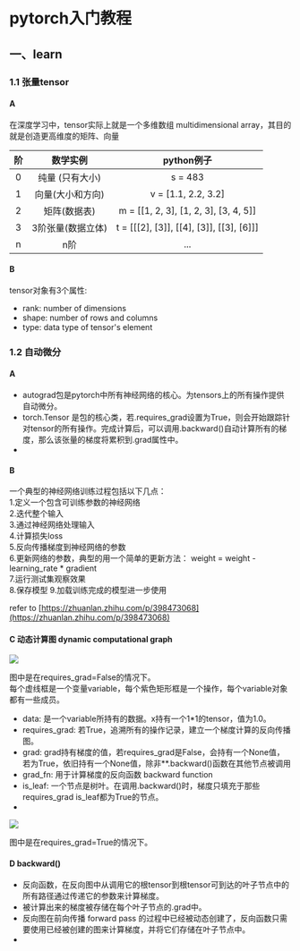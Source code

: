 # pytorch入门教程

## 一、learn

### 1.1 张量tensor
#### A 
在深度学习中，tensor实际上就是一个多维数组 multidimensional array，其目的就是创造更高维度的矩阵、向量  

|阶|数学实例|python例子|  
|:----:|:----:|:----:|
|0|纯量 (只有大小)|s = 483|
|1|向量(大小和方向)|v = [1.1, 2.2, 3.2]|
|2|矩阵(数据表)|m = [[1, 2, 3], [1, 2, 3], [3, 4, 5]]|
|3|3阶张量(数据立体)|t = [[[2], [3]], [[4], [3]], [[3], [6]]]|
|n|n阶|...|

#### B
tensor对象有3个属性:  
+ rank: number of dimensions
+ shape: number of rows and columns
+ type: data type of tensor's element


### 1.2 自动微分
#### A
+ autograd包是pytorch中所有神经网络的核心。为tensors上的所有操作提供自动微分。
+ torch.Tensor 是包的核心类，若.requires_grad设置为True，则会开始跟踪针对tensor的所有操作。完成计算后，可以调用.backward()自动计算所有的梯度，那么该张量的梯度将累积到.grad属性中。
+ 

#### B
一个典型的神经网络训练过程包括以下几点：  
1.定义一个包含可训练参数的神经网络  
2.迭代整个输入  
3.通过神经网络处理输入  
4.计算损失loss  
5.反向传播梯度到神经网络的参数  
6.更新网络的参数，典型的用一个简单的更新方法： weight = weight - learning_rate * gradient  
7.运行测试集观察效果  
8.保存模型
9.加载训练完成的模型进一步使用

refer to [https://zhuanlan.zhihu.com/p/398473068](https://zhuanlan.zhihu.com/p/398473068)



#### C 动态计算图 dynamic computational graph
![](F:\PycharmCode\code_repo\pytorch_tutrial\figure\1.2.1.png)

图中是在requires_grad=False的情况下。  
每个虚线框是一个变量variable，每个紫色矩形框是一个操作，每个variable对象都有一些成员。  

+ data: 是一个variable所持有的数据。x持有一个1*1的tensor，值为1.0。
+ requires_grad: 若True，追溯所有的操作记录，建立一个梯度计算的反向传播图。
+ grad: grad持有梯度的值，若requires_grad是False，会持有一个None值，若为True，依旧持有一个None值，除非**.backward()函数在其他节点被调用
+ grad_fn: 用于计算梯度的反向函数 backward function
+ is_leaf: 一个节点是树叶。在调用.backward()时，梯度只填充于那些requires_grad is_leaf都为True的节点。
+ 


![](F:\PycharmCode\code_repo\pytorch_tutrial\figure\1.2.2.png)

图中是在requires_grad=True的情况下。

#### D backward()
+ 反向函数，在反向图中从调用它的根tensor到根tensor可到达的叶子节点中的所有路径通过传递它的参数来计算梯度。  
+ 被计算出来的梯度被存储在每个叶子节点的.grad中。  
+ 反向图在前向传播 forward pass 的过程中已经被动态创建了，反向函数只需要使用已经被创建的图来计算梯度，并将它们存储在叶子节点中。
+ 



